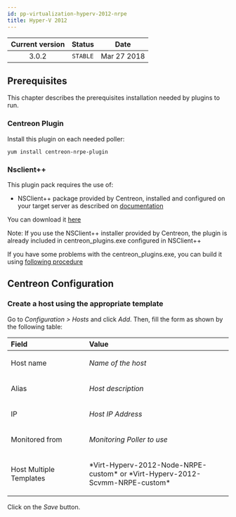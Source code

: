 ```yaml
---
id: pp-virtualization-hyperv-2012-nrpe
title: Hyper-V 2012
---
```


| Current version | Status | Date |
| :-: | :-: | :-: |
| 3.0.2 | `STABLE` | Mar 27 2018 |

## Prerequisites
This chapter describes the prerequisites installation needed by plugins
to run.

### Centreon Plugin
Install this plugin on each needed poller:

    yum install centreon-nrpe-plugin

### Nsclient++
This plugin pack requires the use of:
* NSClient++ package provided by Centreon, installed and configured on your target server as described on [documentation](http://documentation.centreon.com)

You can download it [here](https://download.centreon.com/?action=product&product=agent-nsclient&version=0.51&secKey=59d646114079212e03ec09454456a938)

Note: If you use the NSClient++ installer provided by Centreon, the plugin is already included in centreon\_plugins.exe configured in NSClient++ 

If you have some problems with the centreon\_plugins.exe, you can build it using [following procedure](https://documentation.centreon.com/docs/centreon-nsclient/en/latest/windows_agent.html#build-your-own-executable)

## Centreon Configuration
### Create a host using the appropriate template
Go to *Configuration &gt; Hosts* and click *Add*. Then, fill the form as
shown by the following table:

<table>
<colgroup>
<col width="35%" />
<col width="64%" />
</colgroup>
<thead>
<tr class="header">
<th align="left">Field</th>
<th align="left">Value</th>
</tr>
</thead>
<tbody>
<tr class="odd">
<td align="left"><p>Host name</p></td>
<td align="left"><p><em>Name of the host</em></p></td>
</tr>
<tr class="even">
<td align="left"><p>Alias</p></td>
<td align="left"><p><em>Host description</em></p></td>
</tr>
<tr class="odd">
<td align="left"><p>IP</p></td>
<td align="left"><p><em>Host IP Address</em></p></td>
</tr>
<tr class="even">
<td align="left"><p>Monitored from</p></td>
<td align="left"><p><em>Monitoring Poller to use</em></p></td>
</tr>
<tr class="odd">
<td align="left"><p>Host Multiple Templates</p></td>
<td align="left"><p>*Virt-Hyperv-2012-Node-NRPE-custom* or *Virt-Hyperv-2012-Scvmm-NRPE-custom*</p></td>
</tr>
</tbody>
</table>

Click on the *Save* button.


